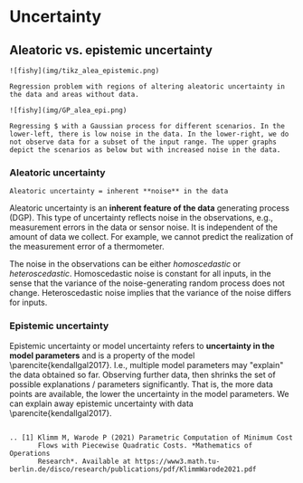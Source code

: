 # Uncertainty

## Aleatoric vs. epistemic uncertainty
```{tabbed} Example 1D data
![fishy](img/tikz_alea_epistemic.png)

Regression problem with regions of altering aleatoric uncertainty in the data and areas without data.
```

```{tabbed} Gaussian process for various scenarios
![fishy](img/GP_alea_epi.png)

Regressing $ with a Gaussian process for different scenarios. In the lower-left, there is low noise in the data. In the lower-right, we do not observe data for a subset of the input range. The upper graphs depict the scenarios as below but with increased noise in the data.
```

### Aleatoric uncertainty
```{margin}
Aleatoric uncertainty = inherent **noise** in the data
```
Aleatoric uncertainty is an **inherent feature of the data** generating process (DGP).
This type of uncertainty reflects noise in the observations, e.g., measurement errors in the data or sensor noise.
It is independent of the amount of data we collect.
For example, we cannot predict the realization of the measurement error of a thermometer.

The noise in the observations can be either *homoscedastic* or *heteroscedastic*.
Homoscedastic noise is constant for all inputs, in the sense that the variance of the noise-generating random process does not change.
Heteroscedastic noise implies that the variance of the noise differs for inputs.

### Epistemic uncertainty
Epistemic uncertainty or model uncertainty refers to **uncertainty in the model parameters** and is a property of the model \parencite{kendallgal2017}. I.e., multiple model parameters may "explain" the data obtained so far. Observing further data, then shrinks the set of possible explanations / parameters significantly.
That is, the more data points are available, the lower the uncertainty in the model parameters.
We can explain away epistemic uncertainty with data \parencite{kendallgal2017}.

```{rubric} References
```

```{eval-rst}
.. [1] Klimm M, Warode P (2021) Parametric Computation of Minimum Cost
       Flows with Piecewise Quadratic Costs. *Mathematics of Operations
       Research*. Available at https://www3.math.tu-berlin.de/disco/research/publications/pdf/KlimmWarode2021.pdf
```

[1]: http://somewebsite.org
